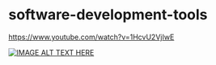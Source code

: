 # software-development-tools

https://www.youtube.com/watch?v=1HcvU2VjIwE

[![IMAGE ALT TEXT HERE](https://img.youtube.com/vi/1HcvU2VjIwE/0.jpg)](https://www.youtube.com/watch?v=1HcvU2VjIwE)
